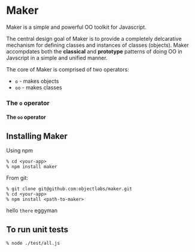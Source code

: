 Maker
====

Maker is a simple and powerful OO toolkit for Javascript.

The central design goal of Maker is to provide a completely
delcarative mechanism for defining classes and instances of classes
(objects). Maker accompdates both the __classical__ and __prototype__
patterns of doing OO in Javscript in a simple and unified manner. 

The core of Maker is comprised of two operators:

* ```o``` - makes objects
* ```oo``` - makes classes

### The ```o``` operator

#### The ```oo``` operator

Installing Maker
----------

Using npm 

```
% cd <your-app>
% npm install maker
```

From git:

```
% git clone git@github.com:objectlabs/maker.git
% cd <your-app>
% npm install <path-to-maker>
```

hello ```there``` eggyman


To run unit tests
-----------------

```node
% node ./test/all.js
```
